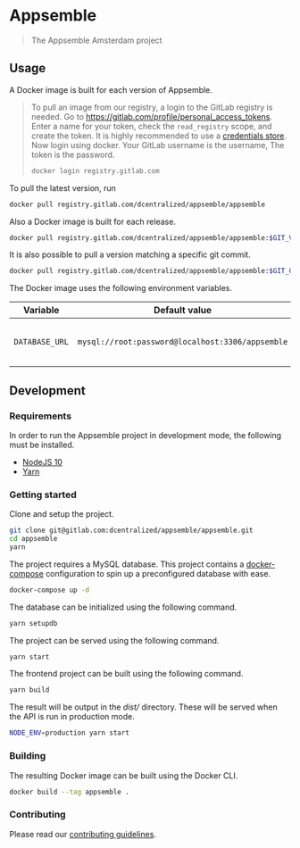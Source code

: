 # Appsemble

> The Appsemble Amsterdam project

## Usage

A Docker image is built for each version of Appsemble.

> To pull an image from our registry, a login to the GitLab registry is needed. Go to
> https://gitlab.com/profile/personal_access_tokens. Enter a name for your token, check the
> `read_registry` scope, and create the token. It is highly recommended to use a [credentials
> store][docker credentials store]. Now login using docker. Your GitLab username is the username,
> The token is the password.
>
> ```sh
> docker login registry.gitlab.com
> ```

To pull the latest version, run

```sh
docker pull registry.gitlab.com/dcentralized/appsemble/appsemble
```

Also a Docker image is built for each release.

```sh
docker pull registry.gitlab.com/dcentralized/appsemble/appsemble:$GIT_VERSION
```

It is also possible to pull a version matching a specific git commit.

```sh
docker pull registry.gitlab.com/dcentralized/appsemble/appsemble:$GIT_COMMIT_HASH
```

The Docker image uses the following environment variables.

| Variable       | Default value                                    | Description                                  |
| -------------- | ------------------------------------------------ | -------------------------------------------- |
| `DATABASE_URL` | `mysql://root:password@localhost:3306/appsemble` | The URL of the MySQL database to connect to. |

## Development

### Requirements

In order to run the Appsemble project in development mode, the following must be installed.

- [NodeJS 10][]
- [Yarn][]

### Getting started

Clone and setup the project.

```sh
git clone git@gitlab.com:dcentralized/appsemble/appsemble.git
cd appsemble
yarn
```

The project requires a MySQL database. This project contains a [docker-compose][] configuration to
spin up a preconfigured database with ease.

```sh
docker-compose up -d
```

The database can be initialized using the following command.

```sh
yarn setupdb
```

The project can be served using the following command.

```sh
yarn start
```

The frontend project can be built using the following command.

```sh
yarn build
```

The result will be output in the _dist/_ directory. These will be served when the API is run in
production mode.

```sh
NODE_ENV=production yarn start
```

### Building

The resulting Docker image can be built using the Docker CLI.

```sh
docker build --tag appsemble .
```

### Contributing

Please read our [contributing guidelines](./CONTRIBUTING.md).

[docker-compose]: https://docs.docker.com/compose
[docker credentials store]:
  https://docs.docker.com/engine/reference/commandline/login/#credentials-store
[nodejs 10]: https://nodejs.org
[yarn]: https://yarnpkg.com
